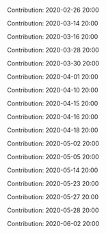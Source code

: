 Contribution: 2020-02-26 20:00

Contribution: 2020-03-14 20:00

Contribution: 2020-03-16 20:00

Contribution: 2020-03-28 20:00

Contribution: 2020-03-30 20:00

Contribution: 2020-04-01 20:00

Contribution: 2020-04-10 20:00

Contribution: 2020-04-15 20:00

Contribution: 2020-04-16 20:00

Contribution: 2020-04-18 20:00

Contribution: 2020-05-02 20:00

Contribution: 2020-05-05 20:00

Contribution: 2020-05-14 20:00

Contribution: 2020-05-23 20:00

Contribution: 2020-05-27 20:00

Contribution: 2020-05-28 20:00

Contribution: 2020-06-02 20:00

